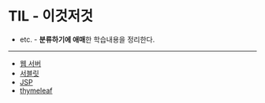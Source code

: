 # TIL - 이것저것
- etc. - **분류하기에 애매**한 학습내용을 정리한다. 

--- 

- [웹 서버](https://github.com/keonmon/TIL/blob/main/%EC%9D%B4%EA%B2%83%EC%A0%80%EA%B2%83/WebServer.md)
- [서블릿](https://github.com/keonmon/TIL/blob/main/%EC%9D%B4%EA%B2%83%EC%A0%80%EA%B2%83/servlet.md)
- [JSP](https://github.com/keonmon/TIL/blob/main/%EC%9D%B4%EA%B2%83%EC%A0%80%EA%B2%83/jsp.md)
- [thymeleaf](https://github.com/keonmon/TIL/blob/main/%EC%9D%B4%EA%B2%83%EC%A0%80%EA%B2%83/thymeleaf.md)

